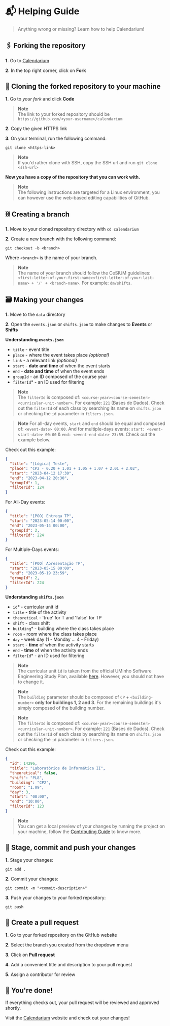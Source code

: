 # 📬 Helping Guide

> Anything wrong or missing? Learn how to help Calendarium!

## 🖇️ Forking the repository

**1.** Go to [Calendarium](https://github.com/cesium/calendarium)

**2.** In the top right corner, click on **Fork**

## 🔗 Cloning the forked repository to your machine

**1.** Go to _your fork_ and click **Code**

> **Note**  
> The link to your forked repository should be `https://github.com/<your-username>/calendarium`

**2.** Copy the given HTTPS link

**3.** On your terminal, run the following command:

```
git clone <https-link>
```

> **Note**  
> If you'd rather clone with SSH, copy the SSH url and run `git clone <ssh-url>`

**Now you have a copy of the repository that you can work with.**

> **Note**  
> The following instructions are targeted for a Linux environment, you can however use the web-based editing capabilities of GitHub.

## ⛓️ Creating a branch

**1.** Move to your cloned repository directory with `cd calendarium`

**2.** Create a new branch with the following command:

```
git checkout -b <branch>
```

Where `<branch>` is the name of your branch.

> **Note**  
> The name of your branch should follow the CeSIUM guidelines: `<first-letter-of-your-first-name><first-letter-of-your-last-name> + '/' + <branch-name>`.
> For example: `dm/shifts`.

## 🗃️ Making your changes

**1.** Move to the `data` directory

**2.** Open the `events.json` or `shifts.json` to make changes to **Events** or **Shifts**

**Understanding `events.json`**

- `title` - event title
- `place` - where the event takes place _(optional)_
- `link` - a relevant link _(optional)_
- `start` - **date and time** of when the event starts
- `end` - **date and time** of when the event ends
- `groupId` - an ID composed of the course year
- `filterId`\* - an ID used for filtering

> **Note**  
> The `filterId` is composed of: `<course-year><course-semester><curricular-unit-number>`.
> For example: `221` (Bases de Dados).
> Check out the `filterId` of each class by searching its name on `shifts.json` or checking the `id` parameter in `filters.json`.

> **Note**
> For all-day events, `start` and `end` should be equal and composed of: `<event-date> 00:00`. And for multiple-days events: `start: <event-start-date> 00:00` & `end: <event-end-date> 23:59`. Check out the example below.

Check out this example:

```json
{
  "title": "[Lógica] Teste",
  "place": "CP2 - 0.20 + 1.01 + 1.05 + 1.07 + 2.01 + 2.02",
  "start": "2023-04-12 17:30",
  "end": "2023-04-12 20:30",
  "groupId": 1,
  "filterId": 124
}
```

For All-Day events:

```json
{
  "title": "[POO] Entrega TP",
  "start": "2023-05-14 00:00",
  "end": "2023-05-14 00:00",
  "groupId": 2,
  "filterId": 224
}
```

For Multiple-Days events:

```json
{
  "title": "[POO] Apresentação TP",
  "start": "2023-05-15 00:00",
  "end": "2023-05-19 23:59",
  "groupId": 2,
  "filterId": 224
}
```

**Understanding `shifts.json`**

- `id`\* - curricular unit id
- `title` - title of the activity
- `theoretical` - 'true' for T and 'false' for TP
- `shift` - class shift
- `building`\* - building where the class takes place
- `room` - room where the class takes place
- `day` - week day (1 - Monday ... 4 - Friday)
- `start` - **time** of when the activity starts
- `end` - **time** of when the activity ends
- `filterId`\* - an ID used for filtering

> **Note**  
> The curricular unit `id` is taken from the official UMinho Software Engineering Study Plan, available [here](https://www.uminho.pt/PT/ensino/oferta-educativa/_layouts/15/UMinho.PortalUM.UI/Pages/CatalogoCursoDetail.aspx?itemId=4346&catId=13). However, you should not have to change it.

> **Note**  
> The `building` parameter should be composed of `CP` + `<building-number>` **only for buildings 1, 2 and 3**. For the remaining buildings it's simply composed of the building number.

> **Note**  
> The `filterId` is composed of: `<course-year><course-semester><curricular-unit-number>`.
> For example: `221` (Bases de Dados).
> Check out the `filterId` of each class by searching its name on `shifts.json` or checking the `id` parameter in `filters.json`.

Check out this example:

```json
{
  "id": 14296,
  "title": "Laboratórios de Informática II",
  "theoretical": false,
  "shift": "PL8",
  "building": "CP2",
  "room": "1.09",
  "day": 3,
  "start": "08:00",
  "end": "10:00",
  "filterId": 123
}
```

> **Note**  
> You can get a local preview of your changes by running the project on your machine, follow the [Contributing Guide](CONTRIBUTING.md) to know more.

## 🛫 Stage, commit and push your changes

**1.** Stage your changes:

```
git add .
```

**2.** Commit your changes:

```
git commit -m "<commit-description>"
```

**3.** Push your changes to your forked repository:

```
git push
```

## 🚀 Create a pull request

**1.** Go to your forked repository on the GitHub website

**2.** Select the branch you created from the dropdown menu

**3.** Click on **Pull request**

**4.** Add a convenient title and description to your pull request

**5.** Assign a contributor for review

## 🎉 You're done!

If everything checks out, your pull request will be reviewed and approved shortly.

Visit the [Calendarium](https://calendario.cesium.di.uminho.pt/) website and check out your changes!
